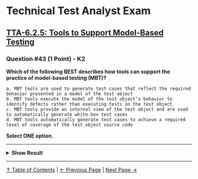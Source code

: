 # Technical Test Analyst Exam

## [TTA-6.2.5: Tools to Support Model-Based Testing](../../6-test-tools-and-automation/6.2-specific-test-tools.md#625-tools-to-support-model-based-testing)

### Question #43 (1 Point) - K2

**Which of the following BEST describes how tools can support the practice of model-based testing (MBT)?**

    a. MBT tools are used to generate test cases that reflect the required behavior presented in a model of the test object
    b. MBT tools execute the model of the test object’s behavior to identify defects rather than executing tests on the test object
    c. MBT tools provide an internal view of the test object and are used to automatically generate white-box test cases
    d. MBT tools automatically generate test cases to achieve a required level of coverage of the test object source code

**Select ONE option.**

---

<details>
<summary><strong>Show Result</strong></summary>

#### Correct Answer: a

    a. Is correct. The required behavior represented in the model (e.g., state model, Petri Net) is typically used to automatically generate many test cases corresponding to the required behavior
    b. Is not correct. MBT tools do execute the model of the test object’s behavior, but they do this to generate test cases which are then executed on the test object to identify defects
    c. Is not correct. MBT tools use a model of required behavior, not an internal view of the test object, to generate test cases
    d. Is not correct. MBT tools generate test cases to achieve a level of coverage of the model of required behavior, rather than of the test
    object source code (to which they have no access)

</details>

---

[↑ Table of Contents](../../README.md#table-of-contents) | [← Previous Page](question-42.md) | [Next Page →](question-44.md)
